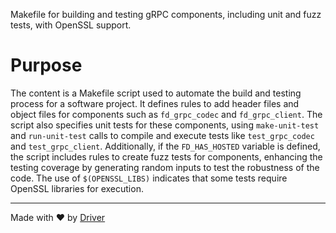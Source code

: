 <!--------------------------------------------------------------------------------->
<!-- IMPORTANT: This file is auto-generated by Driver (https://driver.ai). -------->
<!-- Manual edits may be overwritten on future commits. --------------------------->
<!--------------------------------------------------------------------------------->

Makefile for building and testing gRPC components, including unit and fuzz tests, with OpenSSL support.

# Purpose
The content is a Makefile script used to automate the build and testing process for a software project. It defines rules to add header files and object files for components such as `fd_grpc_codec` and `fd_grpc_client`. The script also specifies unit tests for these components, using `make-unit-test` and `run-unit-test` calls to compile and execute tests like `test_grpc_codec` and `test_grpc_client`. Additionally, if the `FD_HAS_HOSTED` variable is defined, the script includes rules to create fuzz tests for components, enhancing the testing coverage by generating random inputs to test the robustness of the code. The use of `$(OPENSSL_LIBS)` indicates that some tests require OpenSSL libraries for execution.

---
Made with ❤️ by [Driver](https://www.driver.ai/)
